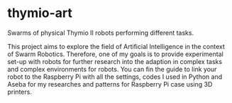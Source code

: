 # thymio-art
Swarms of physical Thymio II robots performing different tasks.

This project aims to explore the field of Artificial Intelligence in the context of Swarm Robotics. Therefore, one of my goals is to provide experimental set-up with robots for further research into the adaption in complex tasks and complex environments for robots.
You can fin the guide to link your robot to the Raspberry Pi with all the settings, codes I used in Python and Aseba for my researches and patterns for Raspberry Pi case using 3D printers.
